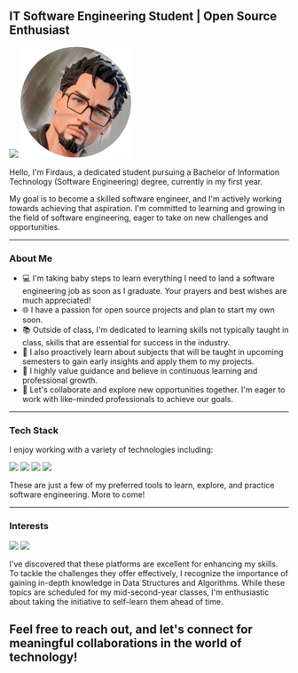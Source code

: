 ## IT Software Engineering Student | Open Source Enthusiast

<a href="https://www.linkedin.com/in/muhamadfirdausmohdrazali/"><img src="https://img.shields.io/badge/LinkedIn-0077B5?style=for-the-badge&logo=linkedin&logoColor=white"></a>
<img src="sources/images/myAvatar.png" alt="I love this to be my avatar!" width="200">


Hello, I'm Firdaus, a dedicated student pursuing a Bachelor of Information Technology (Software Engineering) degree, currently in my first year.

My goal is to become a skilled software engineer, and I'm actively working towards achieving that aspiration. I'm committed to learning and growing in the field of software engineering, eager to take on new challenges and opportunities.

<hr>

### About Me
- 💻 I'm taking baby steps to learn everything I need to land a software engineering job as soon as I graduate. Your prayers and best wishes are much appreciated!
- 🌐 I have a passion for open source projects and plan to start my own soon.
- 📚 Outside of class, I'm dedicated to learning skills not typically taught in class, skills that are essential for success in the industry.
- 📖 I also proactively learn about subjects that will be taught in upcoming semesters to gain early insights and apply them to my projects.
- 🌱 I highly value guidance and believe in continuous learning and professional growth.
- 🤝 Let's collaborate and explore new opportunities together. I'm eager to work with like-minded professionals to achieve our goals.

<hr>

### Tech Stack

I enjoy working with a variety of technologies including:

<img src="https://img.shields.io/badge/PHP-777BB4?style=for-the-badge&logo=php&logoColor=white">
<img src="https://img.shields.io/badge/JavaScript-323330?style=for-the-badge&logo=javascript&logoColor=F7DF1E">
<img src="https://img.shields.io/badge/MySQL-005C84?style=for-the-badge&logo=mysql&logoColor=white
">
<img src="https://img.shields.io/badge/GitHub-100000?style=for-the-badge&logo=github&logoColor=white
">

These are just a few of my preferred tools to learn, explore, and practice software engineering. More to come!

<hr>

### Interests
<img src="https://img.shields.io/badge/-LeetCode-FFA116?style=for-the-badge&logo=LeetCode&logoColor=black
">
<img src="https://img.shields.io/badge/-Hackerrank-2EC866?style=for-the-badge&logo=HackerRank&logoColor=white
">

I've discovered that these platforms are excellent for enhancing my skills. To tackle the challenges they offer effectively, I recognize the importance of gaining in-depth knowledge in Data Structures and Algorithms. While these topics are scheduled for my mid-second-year classes, I'm enthusiastic about taking the initiative to self-learn them ahead of time.

## Feel free to reach out, and let's connect for meaningful collaborations in the world of technology!